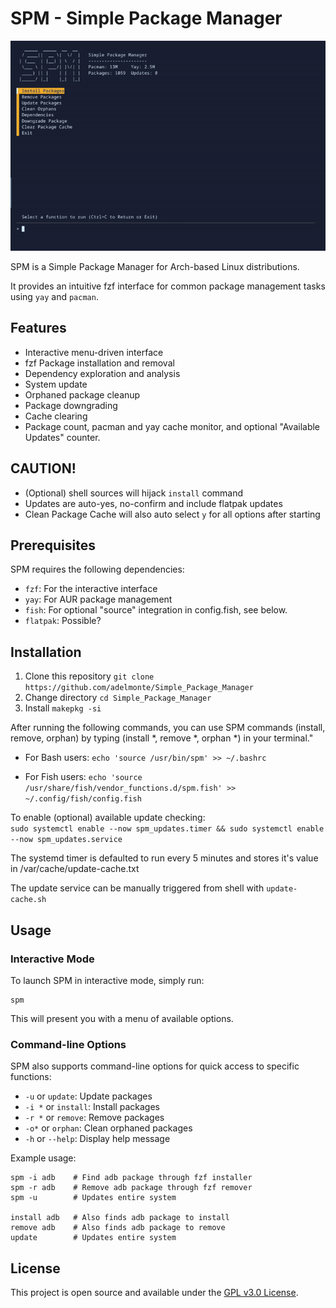 # SPM - Simple Package Manager

![Description of the GIF](spm.gif)

SPM is a Simple Package Manager for Arch-based Linux distributions.  

It provides an intuitive fzf interface for common package management tasks using `yay` and `pacman`.

## Features

- Interactive menu-driven interface
- fzf Package installation and removal
- Dependency exploration and analysis
- System update
- Orphaned package cleanup
- Package downgrading
- Cache clearing
- Package count, pacman and yay cache monitor, and optional "Available Updates" counter.
  
## CAUTION!
- (Optional) shell sources will hijack `install` command
- Updates are auto-yes, no-confirm and include flatpak updates
- Clean Package Cache will also auto select `y` for all options after starting

## Prerequisites

SPM requires the following dependencies:

- `fzf`: For the interactive interface
- `yay`: For AUR package management
- `fish`: For optional "source" integration in config.fish, see below.
- `flatpak`: Possible?

## Installation

1. Clone this repository ```git clone https://github.com/adelmonte/Simple_Package_Manager```
2. Change directory ```cd Simple_Package_Manager```
3. Install ```makepkg -si```

After running the following commands, you can use SPM commands (install, remove, orphan) by typing (install *, remove *, orphan *) in your terminal."  

- For Bash users:
`echo 'source /usr/bin/spm' >> ~/.bashrc`

- For Fish users:
`echo 'source /usr/share/fish/vendor_functions.d/spm.fish' >> ~/.config/fish/config.fish`

To enable (optional) available update checking:  
`sudo systemctl enable --now spm_updates.timer
&& sudo systemctl enable --now spm_updates.service`  

The systemd timer is defaulted to run every 5 minutes and stores it's value in /var/cache/update-cache.txt  

The update service can be manually triggered from shell with `update-cache.sh `

## Usage

### Interactive Mode

To launch SPM in interactive mode, simply run:

```
spm
```

This will present you with a menu of available options.

### Command-line Options

SPM also supports command-line options for quick access to specific functions:

- `-u`   or `update`: Update packages
- `-i *` or `install`: Install packages
- `-r *` or `remove`: Remove packages
- `-o*`  or `orphan`: Clean orphaned packages
- `-h`   or `--help`: Display help message

Example usage:

```
spm -i adb    # Find adb package through fzf installer
spm -r adb    # Remove adb package through fzf remover
spm -u        # Updates entire system

install adb   # Also finds adb package to install
remove adb    # Also finds adb package to remove
update        # Updates entire system
```
## License

This project is open source and available under the [GPL v3.0 License](LICENSE).
